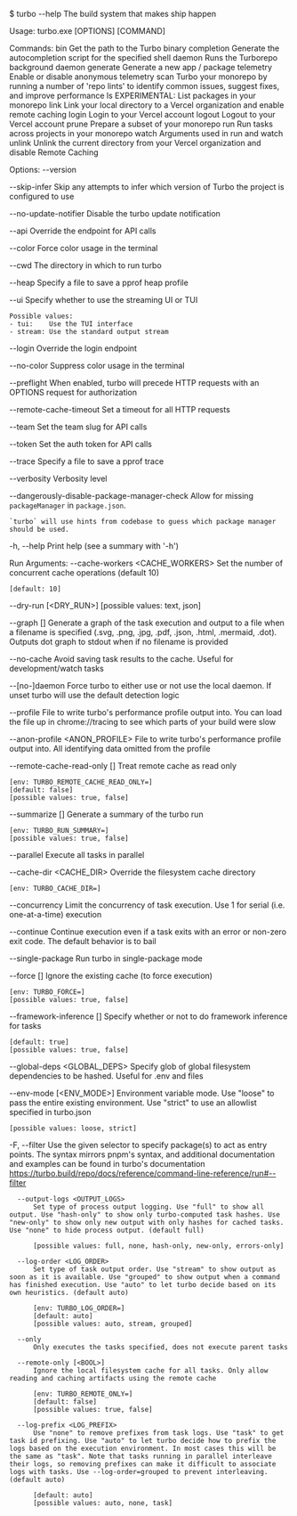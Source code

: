 $ turbo --help The build system that makes ship happen

Usage: turbo.exe [OPTIONS] [COMMAND]

Commands: bin Get the path to the Turbo binary completion Generate the autocompletion script for the specified shell daemon Runs the Turborepo background daemon generate Generate a new app / package telemetry Enable or disable anonymous telemetry scan Turbo your monorepo by running a number of 'repo lints' to identify common issues, suggest fixes, and improve performance ls EXPERIMENTAL: List packages in your monorepo link Link your local directory to a Vercel organization and enable remote caching login Login to your Vercel account logout Logout to your Vercel account prune Prepare a subset of your monorepo run Run tasks across projects in your monorepo watch Arguments used in run and watch unlink Unlink the current directory from your Vercel organization and disable Remote Caching

Options: --version

--skip-infer
    Skip any attempts to infer which version of Turbo the project is configured to use

--no-update-notifier
    Disable the turbo update notification

--api <API>
    Override the endpoint for API calls

--color
    Force color usage in the terminal

--cwd <CWD>
    The directory in which to run turbo

--heap <HEAP>
    Specify a file to save a pprof heap profile

--ui <UI>
    Specify whether to use the streaming UI or TUI

    Possible values:
    - tui:    Use the TUI interface
    - stream: Use the standard output stream

--login <LOGIN>
    Override the login endpoint

--no-color
    Suppress color usage in the terminal

--preflight
    When enabled, turbo will precede HTTP requests with an OPTIONS request for authorization

--remote-cache-timeout <TIMEOUT>
    Set a timeout for all HTTP requests

--team <TEAM>
    Set the team slug for API calls

--token <TOKEN>
    Set the auth token for API calls

--trace <TRACE>
    Specify a file to save a pprof trace

--verbosity <COUNT>
    Verbosity level

--dangerously-disable-package-manager-check
    Allow for missing `packageManager` in `package.json`.

    `turbo` will use hints from codebase to guess which package manager should be used.

-h, --help Print help (see a summary with '-h')

Run Arguments: --cache-workers <CACHE_WORKERS> Set the number of concurrent cache operations (default 10)

    [default: 10]

--dry-run [<DRY_RUN>]
    [possible values: text, json]

--graph [<GRAPH>]
    Generate a graph of the task execution and output to a file when a filename is specified (.svg, .png, .jpg, .pdf, .json, .html, .mermaid, .dot). Outputs dot graph to stdout when if no filename is provided

--no-cache
    Avoid saving task results to the cache. Useful for development/watch tasks

--[no-]daemon
    Force turbo to either use or not use the local daemon. If unset turbo will use the default detection logic

--profile <PROFILE>
    File to write turbo's performance profile output into. You can load the file up in chrome://tracing to see which parts of your build were slow

--anon-profile <ANON_PROFILE>
    File to write turbo's performance profile output into. All identifying data omitted from the profile

--remote-cache-read-only [<BOOL>]
    Treat remote cache as read only

    [env: TURBO_REMOTE_CACHE_READ_ONLY=]
    [default: false]
    [possible values: true, false]

--summarize [<SUMMARIZE>]
    Generate a summary of the turbo run

    [env: TURBO_RUN_SUMMARY=]
    [possible values: true, false]

--parallel
    Execute all tasks in parallel

--cache-dir <CACHE_DIR>
    Override the filesystem cache directory

    [env: TURBO_CACHE_DIR=]

--concurrency <CONCURRENCY>
    Limit the concurrency of task execution. Use 1 for serial (i.e. one-at-a-time) execution

--continue
    Continue execution even if a task exits with an error or non-zero exit code. The default behavior is to bail

--single-package
    Run turbo in single-package mode

--force [<FORCE>]
    Ignore the existing cache (to force execution)

    [env: TURBO_FORCE=]
    [possible values: true, false]

--framework-inference [<BOOL>]
    Specify whether or not to do framework inference for tasks

    [default: true]
    [possible values: true, false]

--global-deps <GLOBAL_DEPS>
    Specify glob of global filesystem dependencies to be hashed. Useful for .env and files

--env-mode [<ENV_MODE>]
    Environment variable mode. Use "loose" to pass the entire existing environment. Use "strict" to use an allowlist specified in turbo.json

    [possible values: loose, strict]

-F, --filter <FILTER> Use the given selector to specify package(s) to act as entry points. The syntax mirrors pnpm's syntax, and additional documentation and examples can be found in turbo's documentation https://turbo.build/repo/docs/reference/command-line-reference/run#--filter

      --output-logs <OUTPUT_LOGS>
          Set type of process output logging. Use "full" to show all output. Use "hash-only" to show only turbo-computed task hashes. Use "new-only" to show only new output with only hashes for cached tasks. Use "none" to hide process output. (default full)

          [possible values: full, none, hash-only, new-only, errors-only]

      --log-order <LOG_ORDER>
          Set type of task output order. Use "stream" to show output as soon as it is available. Use "grouped" to show output when a command has finished execution. Use "auto" to let turbo decide based on its own heuristics. (default auto)

          [env: TURBO_LOG_ORDER=]
          [default: auto]
          [possible values: auto, stream, grouped]

      --only
          Only executes the tasks specified, does not execute parent tasks

      --remote-only [<BOOL>]
          Ignore the local filesystem cache for all tasks. Only allow reading and caching artifacts using the remote cache

          [env: TURBO_REMOTE_ONLY=]
          [default: false]
          [possible values: true, false]

      --log-prefix <LOG_PREFIX>
          Use "none" to remove prefixes from task logs. Use "task" to get task id prefixing. Use "auto" to let turbo decide how to prefix the logs based on the execution environment. In most cases this will be the same as "task". Note that tasks running in parallel interleave their logs, so removing prefixes can make it difficult to associate logs with tasks. Use --log-order=grouped to prevent interleaving. (default auto)

          [default: auto]
          [possible values: auto, none, task]

